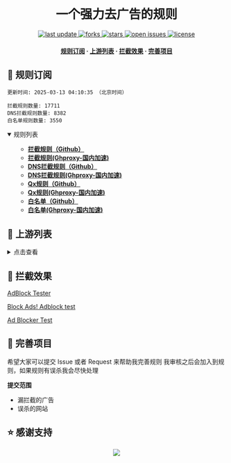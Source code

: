 <div align="center">
<h1 align="center"><br>一个强力去广告的规则</h1>
<p>
  <a href="https://github.com/qq5460168/886AD">
    <img src="https://img.shields.io/github/last-commit/qq5460168/886AD?style=flat-square" alt="last update" />
  </a>
  <a href="https://github.com/qq5460168/886AD">
    <img src="https://img.shields.io/github/forks/qq5460168/886AD?style=flat-square" alt="forks" />
  </a>
  <a href="https://github.com/qq5460168/886AD">
    <img src="https://img.shields.io/github/stars/qq5460168/886AD?style=flat-square" alt="stars" />
  </a>
  <a href="https://github.com/qq5460168/886AD/issues/">
    <img src="https://img.shields.io/github/issues/qq5460168/886AD?style=flat-square" alt="open issues" />
  </a>
  <a href="https://github.com/qq5460168/886AD">
    <img src="https://img.shields.io/github/license/qq5460168/886AD?style=flat-square" alt="license" />
  </a>
</p>

<h4>
    <a href="#a">规则订阅</a>
  <span> · </span>
    <a href="#b">上游列表</a>
  <span> · </span>
    <a href="#c">拦截效果</a>
  <span> · </span>
    <a href="#d">完善项目</a>
  </h4>

</div>

<h2 id="a">🎯 规则订阅</h2>

```
更新时间: 2025-03-13 04:10:35 （北京时间） 

拦截规则数量: 17711 
DNS拦截规则数量: 8382 
白名单规则数量: 3550 
``` 
<details open>
<summary>规则列表</summary>
<ul>

- **[拦截规则（Github）](https://raw.githubusercontent.com/qq5460168/886AD/refs/heads/master/data/rules/adblock.txt)**
- **[拦截规则(Ghproxy-国内加速)](https://mirror.ghproxy.com/raw.githubusercontent.com/qq5460168/886AD/refs/heads/master/data/rules/adblock.txt)**
- **[DNS拦截规则（Github）](https://raw.githubusercontent.com/qq5460168/886AD/refs/heads/master/data/rules/dns.txt)**
- **[DNS拦截规则(Ghproxy-国内加速)](https://mirror.ghproxy.com/raw.githubusercontent.com/qq5460168/886AD/refs/heads/master/data/rules/dns.txt)**
- **[Qx规则（Github）](https://raw.githubusercontent.com/qq5460168/886AD/refs/heads/master/data/rules/qx.list)**
- **[Qx规则(Ghproxy-国内加速)](https://mirror.ghproxy.com/raw.githubusercontent.com/qq5460168/886AD/refs/heads/master/data/rules/qx.list)**
- **[白名单（Github）](https://raw.githubusercontent.com/qq5460168/886AD/refs/heads/master/data/rules/allow.txt)**
- **[白名单(Ghproxy-国内加速)](https://mirror.ghproxy.com/raw.githubusercontent.com/qq5460168/886AD/refs/heads/master/data/rules/allow.txt)**

</ul>
</details>

<h2 id="b">📔 上游列表</h2>
<details>
<summary>点击查看</summary>
<ul>

- [AdGuard规则](https://github.com/AdguardTeam/AdguardFilters)
- [Tv规则](https://perflyst.github.io/PiHoleBlocklist/SmartTV-AGH.txt)
- [EasyPrivacy规则](https://easylist.to/)
- [乘风视频过滤规则](https://raw.githubusercontent.com/xinggsf/Adblock-Plus-Rule/master/mv.txt)
- [去APP下载提示规则](https://raw.githubusercontent.com/Noyllopa/NoAppDownload/master/NoAppDownload.txt)
- [oisd规则](https://small.oisd.nl/)
- [秋风规则](https://raw.githubusercontent.com/TG-Twilight/AWAvenue-Ads-Rule/main/AWAvenue-Ads-Rule.txt)
- [CJX's Annoyance List](https://raw.githubusercontent.com/TG-Twilight/AWAvenue-Ads-Rule/main/AWAvenue-Ads-Rule.txt)
- [补充规则](https://raw.githubusercontent.com/qq5460168/dangchu/main/black.txt)
</ul>
</details>

<h2 id="c">🚫 拦截效果</h2>

[AdBlock Tester](https://adblock-tester.com)

[Block Ads! Adblock test](https://blockads.fivefilters.org/)

[Ad Blocker Test](https://d3ward.github.io/toolz/adblock.html)

<h2 id="d">💬 完善项目</h2>

希望大家可以提交 Issue 或者 Request 来帮助我完善规则 我审核之后会加入到规则，如果规则有误杀我会尽快处理

**提交范围**

- 漏拦截的广告
- 误杀的网站

## ⭐ 感谢支持
<p align='center'>
  <a href="https://github.com/8680/GOODBYEADS/stargazers">
    <img src="https://api.star-history.com/svg?repos=8680/GOODBYEADS&type=Date">
  </a>
</p>
